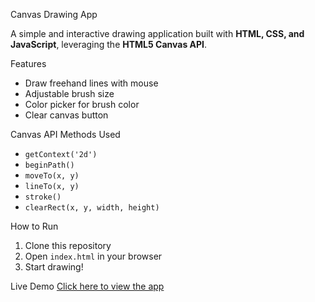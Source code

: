 Canvas Drawing App

A simple and interactive drawing application built with **HTML, CSS, and JavaScript**, leveraging the **HTML5 Canvas API**.

Features
- Draw freehand lines with mouse
- Adjustable brush size
- Color picker for brush color
- Clear canvas button

Canvas API Methods Used
- `getContext('2d')`
- `beginPath()`
- `moveTo(x, y)`
- `lineTo(x, y)`
- `stroke()`
- `clearRect(x, y, width, height)`

How to Run
1. Clone this repository
2. Open `index.html` in your browser
3. Start drawing!

Live Demo
[Click here to view the app](https://sabashakeel-cs.github.io/Canvas-Drawing-App/)
